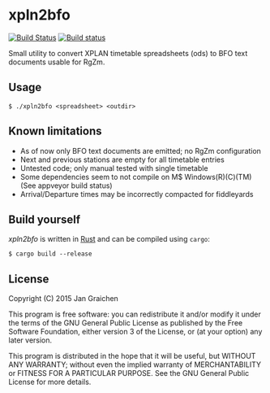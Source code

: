# xpln2bfo

[![Build Status](https://travis-ci.org/jgraichen/xpln2bfo.svg?branch=master)](https://travis-ci.org/jgraichen/xpln2bfo) [![Build status](https://ci.appveyor.com/api/projects/status/hhxl44komt45clpb?svg=true)](https://ci.appveyor.com/project/jgraichen/xpln2bfo)

Small utility to convert XPLAN timetable spreadsheets (ods) to BFO text documents usable for RgZm.

## Usage

	$ ./xpln2bfo <spreadsheet> <outdir>

## Known limitations

* As of now only BFO text documents are emitted; no RgZm configuration
* Next and previous stations are empty for all timetable entries
* Untested code; only manual tested with single timetable
* Some dependencies seem to not compile on M$ Windows(R)(C)(TM) (See appveyor build status)
* Arrival/Departure times may be incorrectly compacted for fiddleyards

## Build yourself

*xpln2bfo* is written in [Rust](http://rust-lang.org) and can be compiled using `cargo`:

	$ cargo build --release

## License

Copyright (C) 2015 Jan Graichen

This program is free software: you can redistribute it and/or modify it under the terms of the GNU General Public License as published by the Free Software Foundation, either version 3 of the License, or (at your option) any later version.

This program is distributed in the hope that it will be useful, but WITHOUT ANY WARRANTY; without even the implied warranty of MERCHANTABILITY or FITNESS FOR A PARTICULAR PURPOSE.  See the GNU General Public License for more details.
